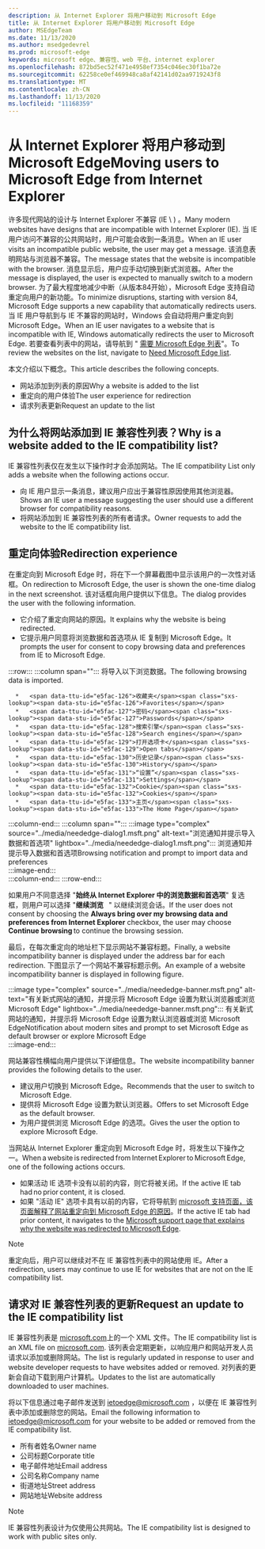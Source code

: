 ```yaml
---
description: 从 Internet Explorer 将用户移动到 Microsoft Edge
title: 从 Internet Explorer 将用户移动到 Microsoft Edge
author: MSEdgeTeam
ms.date: 11/13/2020
ms.author: msedgedevrel
ms.prod: microsoft-edge
keywords: microsoft edge、兼容性、web 平台、internet explorer
ms.openlocfilehash: 872bd5ec52f471e4958ef7354c046ec30f1ba72e
ms.sourcegitcommit: 62258ce0ef469948ca8af42141d02aa9719243f8
ms.translationtype: MT
ms.contentlocale: zh-CN
ms.lasthandoff: 11/13/2020
ms.locfileid: "11168359"
---
```

# <span data-ttu-id="e5fac-104">从 Internet Explorer 将用户移动到 Microsoft Edge</span><span class="sxs-lookup"><span data-stu-id="e5fac-104">Moving users to Microsoft Edge from Internet Explorer</span></span>  

<span data-ttu-id="e5fac-105">许多现代网站的设计与 Internet Explorer 不兼容 (IE \ ) 。</span><span class="sxs-lookup"><span data-stu-id="e5fac-105">Many modern websites have designs that are incompatible with Internet Explorer \(IE\).</span></span>  <span data-ttu-id="e5fac-106">当 IE 用户访问不兼容的公共网站时，用户可能会收到一条消息。</span><span class="sxs-lookup"><span data-stu-id="e5fac-106">When an IE user visits an incompatible public website, the user may get a message.</span></span>  <span data-ttu-id="e5fac-107">该消息表明网站与浏览器不兼容。</span><span class="sxs-lookup"><span data-stu-id="e5fac-107">The message states that the website is incompatible with the browser.</span></span>  <span data-ttu-id="e5fac-108">消息显示后，用户应手动切换到新式浏览器。</span><span class="sxs-lookup"><span data-stu-id="e5fac-108">After the message is displayed, the user is expected to manually switch to a modern browser.</span></span>  <span data-ttu-id="e5fac-109">为了最大程度地减少中断（从版本84开始），Microsoft Edge 支持自动重定向用户的新功能。</span><span class="sxs-lookup"><span data-stu-id="e5fac-109">To minimize disruptions, starting with version 84, Microsoft Edge supports a new capability that automatically redirects users.</span></span>  <span data-ttu-id="e5fac-110">当 IE 用户导航到与 IE 不兼容的网站时，Windows 会自动将用户重定向到 Microsoft Edge。</span><span class="sxs-lookup"><span data-stu-id="e5fac-110">When an IE user navigates to a website that is incompatible with IE, Windows automatically redirects the user to Microsoft Edge.</span></span>  <span data-ttu-id="e5fac-111">若要查看列表中的网站，请导航到 " [需要 Microsoft Edge 列表][MicrosoftEdgeNeededgeV1]"。</span><span class="sxs-lookup"><span data-stu-id="e5fac-111">To review the websites on the list, navigate to [Need Microsoft Edge list][MicrosoftEdgeNeededgeV1].</span></span>

<span data-ttu-id="e5fac-112">本文介绍以下概念。</span><span class="sxs-lookup"><span data-stu-id="e5fac-112">This article describes the following concepts.</span></span>  

*   <span data-ttu-id="e5fac-113">网站添加到列表的原因</span><span class="sxs-lookup"><span data-stu-id="e5fac-113">Why a website is added to the list</span></span>  
*   <span data-ttu-id="e5fac-114">重定向的用户体验</span><span class="sxs-lookup"><span data-stu-id="e5fac-114">The user experience for redirection</span></span>  
*   <span data-ttu-id="e5fac-115">请求列表更新</span><span class="sxs-lookup"><span data-stu-id="e5fac-115">Request an update to the list</span></span>  
    
## <span data-ttu-id="e5fac-116">为什么将网站添加到 IE 兼容性列表？</span><span class="sxs-lookup"><span data-stu-id="e5fac-116">Why is a website added to the IE compatibility list?</span></span>  

<span data-ttu-id="e5fac-117">IE 兼容性列表仅在发生以下操作时才会添加网站。</span><span class="sxs-lookup"><span data-stu-id="e5fac-117">The IE compatibility List only adds a website when the following actions occur.</span></span>  

*   <span data-ttu-id="e5fac-118">向 IE 用户显示一条消息，建议用户应出于兼容性原因使用其他浏览器。</span><span class="sxs-lookup"><span data-stu-id="e5fac-118">Shows an IE user a message suggesting the user should use a different browser for compatibility reasons.</span></span>  
*   <span data-ttu-id="e5fac-119">将网站添加到 IE 兼容性列表的所有者请求。</span><span class="sxs-lookup"><span data-stu-id="e5fac-119">Owner requests to add the website to the IE compatibility list.</span></span>  

## <span data-ttu-id="e5fac-120">重定向体验</span><span class="sxs-lookup"><span data-stu-id="e5fac-120">Redirection experience</span></span>

<span data-ttu-id="e5fac-121">在重定向到 Microsoft Edge 时，将在下一个屏幕截图中显示该用户的一次性对话框。</span><span class="sxs-lookup"><span data-stu-id="e5fac-121">On redirection to Microsoft Edge, the user is shown the one-time dialog in the next screenshot.</span></span>  <span data-ttu-id="e5fac-122">该对话框向用户提供以下信息。</span><span class="sxs-lookup"><span data-stu-id="e5fac-122">The dialog provides the user with the following information.</span></span>  

*   <span data-ttu-id="e5fac-123">它介绍了重定向网站的原因。</span><span class="sxs-lookup"><span data-stu-id="e5fac-123">It explains why the website is being redirected.</span></span>  
*   <span data-ttu-id="e5fac-124">它提示用户同意将浏览数据和首选项从 IE 复制到 Microsoft Edge。</span><span class="sxs-lookup"><span data-stu-id="e5fac-124">It prompts the user for consent to copy browsing data and preferences from IE to Microsoft Edge.</span></span>  

:::row:::
   :::column span="":::
      <span data-ttu-id="e5fac-125">将导入以下浏览数据。</span><span class="sxs-lookup"><span data-stu-id="e5fac-125">The following browsing data is imported.</span></span>  
      
      *   <span data-ttu-id="e5fac-126">收藏夹</span><span class="sxs-lookup"><span data-stu-id="e5fac-126">Favorites</span></span>  
      *   <span data-ttu-id="e5fac-127">密码</span><span class="sxs-lookup"><span data-stu-id="e5fac-127">Passwords</span></span>  
      *   <span data-ttu-id="e5fac-128">搜索引擎</span><span class="sxs-lookup"><span data-stu-id="e5fac-128">Search engines</span></span>  
      *   <span data-ttu-id="e5fac-129">打开选项卡</span><span class="sxs-lookup"><span data-stu-id="e5fac-129">Open tabs</span></span>  
      *   <span data-ttu-id="e5fac-130">历史记录</span><span class="sxs-lookup"><span data-stu-id="e5fac-130">History</span></span>  
      *   <span data-ttu-id="e5fac-131">“设置”</span><span class="sxs-lookup"><span data-stu-id="e5fac-131">Settings</span></span>  
      *   <span data-ttu-id="e5fac-132">Cookie</span><span class="sxs-lookup"><span data-stu-id="e5fac-132">Cookies</span></span>  
      *   <span data-ttu-id="e5fac-133">主页</span><span class="sxs-lookup"><span data-stu-id="e5fac-133">The Home Page</span></span>  
   :::column-end:::
   :::column span="":::
      :::image type="complex" source="../media/neededge-dialog1.msft.png" alt-text="浏览通知并提示导入数据和首选项" lightbox="../media/neededge-dialog1.msft.png":::
         <span data-ttu-id="e5fac-135">浏览通知并提示导入数据和首选项</span><span class="sxs-lookup"><span data-stu-id="e5fac-135">Browsing notification and prompt to import data and preferences</span></span>  
      :::image-end:::  
   :::column-end:::
:::row-end:::

<span data-ttu-id="e5fac-136">如果用户不同意选择 "**始终从 Internet Explorer 中的浏览数据和首选项**" 复选框，则用户可以选择 "**继续浏览**   " 以继续浏览会话。</span><span class="sxs-lookup"><span data-stu-id="e5fac-136">If the user does not consent by choosing the **Always bring over my browsing data and preferences from Internet Explorer** checkbox, the user may choose **Continue browsing** to continue the browsing session.</span></span>  

<span data-ttu-id="e5fac-137">最后，在每次重定向的地址栏下显示网站不兼容标题。</span><span class="sxs-lookup"><span data-stu-id="e5fac-137">Finally, a website incompatibility banner is displayed under the address bar for each redirection.</span></span>  <span data-ttu-id="e5fac-138">下图显示了一个网站不兼容标题示例。</span><span class="sxs-lookup"><span data-stu-id="e5fac-138">An example of a website incompatibility banner is displayed in following figure.</span></span>

:::image type="complex" source="../media/neededge-banner.msft.png" alt-text="有关新式网站的通知，并提示将 Microsoft Edge 设置为默认浏览器或浏览 Microsoft Edge" lightbox="../media/neededge-banner.msft.png":::
   <span data-ttu-id="e5fac-140">有关新式网站的通知，并提示将 Microsoft Edge 设置为默认浏览器或浏览 Microsoft Edge</span><span class="sxs-lookup"><span data-stu-id="e5fac-140">Notification about modern sites and prompt to set Microsoft Edge as default browser or explore Microsoft Edge</span></span>  
:::image-end:::

<span data-ttu-id="e5fac-141">网站兼容性横幅向用户提供以下详细信息。</span><span class="sxs-lookup"><span data-stu-id="e5fac-141">The website incompatibility banner provides the following details to the user.</span></span>  

*   <span data-ttu-id="e5fac-142">建议用户切换到 Microsoft Edge。</span><span class="sxs-lookup"><span data-stu-id="e5fac-142">Recommends that the user to switch to Microsoft Edge.</span></span>  
*   <span data-ttu-id="e5fac-143">提供将 Microsoft Edge 设置为默认浏览器。</span><span class="sxs-lookup"><span data-stu-id="e5fac-143">Offers to set Microsoft Edge as the default browser.</span></span>  
*   <span data-ttu-id="e5fac-144">为用户提供浏览 Microsoft Edge 的选项。</span><span class="sxs-lookup"><span data-stu-id="e5fac-144">Gives the user the option to explore Microsoft Edge.</span></span>    
    
<span data-ttu-id="e5fac-145">当网站从 Internet Explorer 重定向到 Microsoft Edge 时，将发生以下操作之一。</span><span class="sxs-lookup"><span data-stu-id="e5fac-145">When a website is redirected from Internet Explorer to Microsoft Edge, one of the following actions occurs.</span></span>

*   <span data-ttu-id="e5fac-146">如果活动 IE 选项卡没有以前的内容，则它将被关闭。</span><span class="sxs-lookup"><span data-stu-id="e5fac-146">If the active IE tab had no prior content, it is closed.</span></span>  
*   <span data-ttu-id="e5fac-147">如果 "活动 IE" 选项卡具有以前的内容，它将导航到 [microsoft 支持页面，该页面解释了网站重定向到 Microsoft Edge 的原因][MicrosoftSupportOfficeTheWebsiteYouWereTryingToReachDoesntWorkWithInternetExplorer]。</span><span class="sxs-lookup"><span data-stu-id="e5fac-147">If the active IE tab had prior content, it navigates to the [Microsoft support page that explains why the website was redirected to Microsoft Edge][MicrosoftSupportOfficeTheWebsiteYouWereTryingToReachDoesntWorkWithInternetExplorer].</span></span>  

> [!NOTE]
> <span data-ttu-id="e5fac-148">重定向后，用户可以继续对不在 IE 兼容性列表中的网站使用 IE。</span><span class="sxs-lookup"><span data-stu-id="e5fac-148">After a redirection, users may continue to use IE for websites that are not on the IE compatibility list.</span></span>  

## <span data-ttu-id="e5fac-149">请求对 IE 兼容性列表的更新</span><span class="sxs-lookup"><span data-stu-id="e5fac-149">Request an update to the IE compatibility list</span></span>  

<span data-ttu-id="e5fac-150">IE 兼容性列表是 [microsoft.com][MicrosoftOfficialHome]上的一个 XML 文件。</span><span class="sxs-lookup"><span data-stu-id="e5fac-150">The IE compatibility list is an XML file on [microsoft.com][MicrosoftOfficialHome].</span></span>  <span data-ttu-id="e5fac-151">该列表会定期更新，以响应用户和网站开发人员请求以添加或删除网站。</span><span class="sxs-lookup"><span data-stu-id="e5fac-151">The list is regularly updated in response to user and website developer requests to have websites added or removed.</span></span>  <span data-ttu-id="e5fac-152">对列表的更新会自动下载到用户计算机。</span><span class="sxs-lookup"><span data-stu-id="e5fac-152">Updates to the list are automatically downloaded to user machines.</span></span>  

<span data-ttu-id="e5fac-153">将以下信息通过电子邮件发送到 [ietoedge@microsoft.com][MailtoMicrosoftIetoedge] ，以便在 IE 兼容性列表中添加或删除您的网站。</span><span class="sxs-lookup"><span data-stu-id="e5fac-153">Email the following information to [ietoedge@microsoft.com][MailtoMicrosoftIetoedge] for your website to be added or removed from the IE compatibility list.</span></span>    

*   <span data-ttu-id="e5fac-154">所有者姓名</span><span class="sxs-lookup"><span data-stu-id="e5fac-154">Owner name</span></span>  
*   <span data-ttu-id="e5fac-155">公司标题</span><span class="sxs-lookup"><span data-stu-id="e5fac-155">Corporate title</span></span>  
*   <span data-ttu-id="e5fac-156">电子邮件地址</span><span class="sxs-lookup"><span data-stu-id="e5fac-156">Email address</span></span>  
*   <span data-ttu-id="e5fac-157">公司名称</span><span class="sxs-lookup"><span data-stu-id="e5fac-157">Company name</span></span>  
*   <span data-ttu-id="e5fac-158">街道地址</span><span class="sxs-lookup"><span data-stu-id="e5fac-158">Street address</span></span>  
*   <span data-ttu-id="e5fac-159">网站地址</span><span class="sxs-lookup"><span data-stu-id="e5fac-159">Website address</span></span>  
    
> [!NOTE]
> <span data-ttu-id="e5fac-160">IE 兼容性列表设计为仅使用公共网站。</span><span class="sxs-lookup"><span data-stu-id="e5fac-160">The IE compatibility list is designed to work with public sites only.</span></span>  

<!-- links -->  

[MailtoMicrosoftIetoedge]: mailto:ietoedge@microsoft.com "向 ietoedge@microsoft.com 发送电子邮件"  

[MicrosoftOfficialHome]: https://www.microsoft.com "Microsoft 官方家庭版"  

[MicrosoftEdgeNeededgeV1]:  https://edge.microsoft.com/neededge/v1 "需要 Microsoft Edge 列表 v1 xml |Microsoft Edge"  

[MicrosoftSupportOfficeTheWebsiteYouWereTryingToReachDoesntWorkWithInternetExplorer]: https://support.microsoft.com/office/the-website-you-were-trying-to-reach-doesn-t-work-with-internet-explorer-8f5fc675-cd47-414c-9535-12821ddfc554 "Internet Explorer | 无法使用您尝试访问的网站Microsoft Office 支持"  
